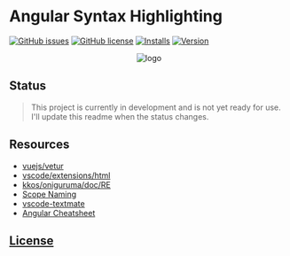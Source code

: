 # Angular Syntax Highlighting 
[![GitHub issues](https://img.shields.io/github/issues/dunstontc/vscode-angular-syntax.svg)](https://github.com/dunstontc/vscode-angular-syntax/issues)
[![GitHub license](https://img.shields.io/badge/license-MIT-blue.svg)](https://github.com/dunstontc/vscode-angular-syntax/blob/master/LICENSE) 
[![Installs](https://vsmarketplacebadge.apphb.com/installs-short/dunstontc.vscode-angular-syntax.svg?style=flat&color=blue)](https://marketplace.visualstudio.com/items?itemName=dunstontc.vscode-angular-syntax)
[![Version](https://vsmarketplacebadge.apphb.com/version-short/dunstontc.vacode-angular-syntax.svg?style=flat&color=blue)](https://marketplace.visualstudio.com/items?itemName=dunstontc.vscode-angular-syntax)

<div align="center">
    <!-- <a href="https://github.com/Microsoft/vscode"> -->
        <img src="https://raw.githubusercontent.com/dunstontc/vscode-angular-syntax/master/assets/angular_logo.png" alt="logo">
    <!-- </a> -->
</div>


## Status
> This project is currently in development and is not yet ready for use. I'll update this readme when the status changes.

## Resources
- [vuejs/vetur](https://github.com/vuejs/vetur)
- [vscode/extensions/html](https://github.com/Microsoft/vscode/tree/master/extensions/html)
- [kkos/oniguruma/doc/RE](https://github.com/kkos/oniguruma/blob/master/doc/RE)
- [Scope Naming](https://www.sublimetext.com/docs/3/scope_naming.html)
- [vscode-textmate](https://github.com/Microsoft/vscode-textmate)
- [Angular Cheatsheet](https://angular.io/guide/cheatsheet)

## [License](https://github.com/dunstontc/vscode-angular-syntax/blob/master/LICENSE)

